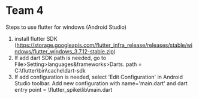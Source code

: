 # Team 4
Steps to use flutter for windows (Android Studio)
1. install flutter SDK (https://storage.googleapis.com/flutter_infra_release/releases/stable/windows/flutter_windows_3.7.12-stable.zip)
2. If add dart SDK path is needed, go to File>Setting>languages&frameworks>Darts. 
   path = C:<location of your flutter file>\flutter\bin\cache\dart-sdk
3. If add configuration is needed, select 'Edit Configuration' in Android Studio toolbar.
    Add new configuration with name='main.dart' and dart entry point = <your local repo of the project>\flutter_spike\lib\main.dart